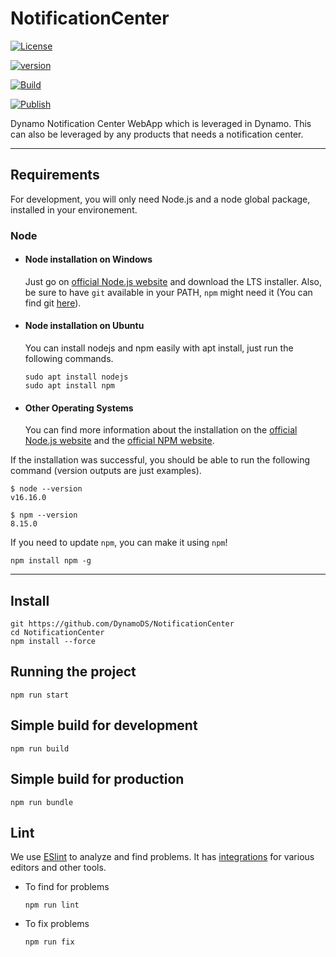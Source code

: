 # NotificationCenter

[![License](https://img.shields.io/npm/l/@dynamods/notifications-center)](https://github.com/DynamoDS/NotificationCenter/blob/master/LICENSE)

[![version](https://img.shields.io/npm/v/@dynamods/notifications-center?logo=npm&label=version)](https://www.npmjs.com/package/@dynamods/notifications-center)

[![Build](https://github.com/DynamoDS/NotificationCenter/actions/workflows/build.yml/badge.svg)](https://github.com/DynamoDS/NotificationCenter/actions/workflows/build.yml)

[![Publish](https://github.com/DynamoDS/NotificationCenter/actions/workflows/npm-publish.yml/badge.svg)](https://github.com/DynamoDS/NotificationCenter/actions/workflows/npm-publish.yml)

Dynamo Notification Center WebApp which is leveraged in Dynamo. This can also be leveraged by any products that needs a notification center.

---

## Requirements

For development, you will only need Node.js and a node global package, installed in your environement.

### Node

- #### Node installation on Windows

  Just go on [official Node.js website](https://nodejs.org/) and download the LTS installer. Also, be sure to have `git` available in your PATH, `npm` might need it (You can find git [here](https://git-scm.com/)).

- #### Node installation on Ubuntu

  You can install nodejs and npm easily with apt install, just run the following commands.

      sudo apt install nodejs
      sudo apt install npm

- #### Other Operating Systems

  You can find more information about the installation on the [official Node.js website](https://nodejs.org/) and the [official NPM website](https://npmjs.org/).

If the installation was successful, you should be able to run the following command (version outputs are just examples).

    $ node --version
    v16.16.0

    $ npm --version
    8.15.0

If you need to update `npm`, you can make it using `npm`!

    npm install npm -g

---

## Install

    git https://github.com/DynamoDS/NotificationCenter
    cd NotificationCenter
    npm install --force

## Running the project

    npm run start

## Simple build for development

    npm run build

## Simple build for production

    npm run bundle

## Lint

We use [ESlint](https://eslint.org/) to analyze and find problems. It has [integrations](https://eslint.org/docs/latest/user-guide/integrations) for various editors and other tools.

- To find for problems

      npm run lint

- To fix problems

      npm run fix
